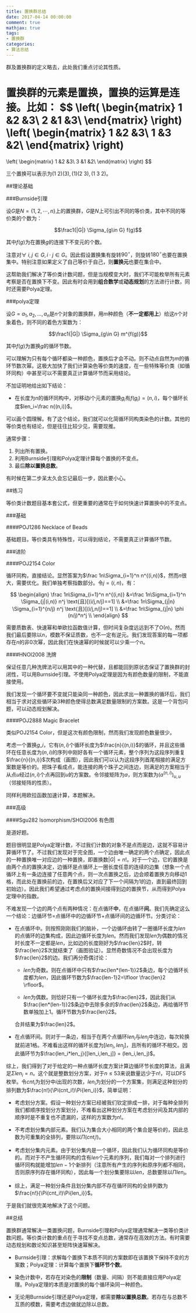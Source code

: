 ```yaml
---
title: 置换群总结
date: 2017-04-14 00:00:00
comment: true
mathjax: true
tags:
- 置换群
categories:
- 算法总结
---
```


群及置换群的定义略去，此处我们重点讨论其性质。

<!---more--->

置换群的元素是置换，置换的运算是连接。比如：
$$
\left(
\begin{matrix}
1 &2 &3\\
2 &1 &3\\
\end{matrix}
\right)
\left(
\begin{matrix}
1 &2 &3\\
1 &3 &2\\
\end{matrix}
\right)
=
\left(
\begin{matrix}
1 &2 &3\\
3 &1 &2\\
\end{matrix}
\right)
$$

三个置换可以表示为$(1\ 2)(3),(1)(2\ 3),(1\ 3\ 2)$。

##理论基础

###Burnside引理

设$G$是$N=\{1,2,\cdots,n\}$上的置换群，$G$是$N$上可引出不同的等价类，其中不同的等价类的个数为：

$$\frac1{|G|} \Sigma_{g\in G} f(g)$$

其中$f(g)$为在置换$g$的连接下不变元的个数。

注意对$\forall\ i,j\in G,i\cdot j\in G$。因此假设置换集有旋转$90^\circ$，则旋转$180^\circ$也要在置换集中。特别注意如果定义了自己等价于自己，则**置换元**也要在集合中。

这帮助我们解决了等价类计数问题，但是当规模变大时，我们不可能枚举所有元素考察是否在置换下不变。因此有时会用到**组合数学**或**动态规划**的方法进行计数，同时还需要Polya定理。

###polya定理

设$G=a_1,a_2,\dots,a_n$是$n$个对象的置换群，用$m$种颜色（**不一定都用上**）给这$n$个对象着色，则不同的着色方案数为：

$$\frac1{|G|} \Sigma_{g\in G} m^{f(g)}$$

其中$f(g)$为置换$g$的循环节数。

可以理解为只有每个循环都染一种颜色，置换后才会不动。则不动点自然为$m$的循环节数次幂。这极大加快了我们计算染色等价类的速度，在一些特殊等价类（如循环同构）中甚至可以不需要真正计算循环节而采用结论。

不加证明地给出如下结论：

- 在长度为$n$的循环同构中，对移动$i$个元素的置换$g_i$有$f(g_i)=(n,i)$，每个循环长度$len_i=\frac n{(n,i)}$。

可以画个圆理解。有了这个结论，我们就可以化简循环同构类染色的计数。其他的等价类也有结论，但是往往比较少见，需要现推。

通常步骤：

1. 列出所有置换。
2. 利用Burnside引理和Polya定理计算每个置换的不变点。
3. 最后**除以置换总数**。

有时候在第二步呆太久会忘记最后一步，因此要小心。

##练习

等价类计数题目基本套公式，但更重要的通常在于如何快速计算置换中的不变点。

###基础

####POJ1286 Necklace of Beads

基础题目。等价类具有特殊性，可以得到结论，不需要真正计算循环节数。

###进阶

####POJ2154 Color

循环同构，直接结论。显然答案为$\frac 1n\Sigma_{i=1}^n n^{(i,n)}$，然而$n$很大，需要优化。我们单独考察指数部分。令$j=(i,n)$，有：

$$
\begin{align}
\frac 1n\Sigma_{i=1}^n n^{(i,n)}
&=\frac 1n\Sigma_{i=1}^n \Sigma_{j|(i,n)} n^j \text{且}[(i/j,n/j)==1]	\\
&=\frac 1n\Sigma_{j|n} \Sigma_{i=1}^{n/j} n^j \text{且}[(i/j,n/j)==1]	\\
&=\frac 1n\Sigma_{j|n} \phi (n/j)*n^j \\
\end{align}
$$

需要质数表、快速幂和单欧拉函数值计算，但时间复杂度远远到不了$\mathrm{O}(n)$。然而我们最后要除以$n$，模数不保证质数，也不一定有逆元。我们发现答案的每一项都存在$n$的非$0$次幂，因此我们在快速幂的时候就可以少乘一个$n$。

####HNOI2008 洗牌

保证任意几种洗牌法可以用其中的一种代替，且都能回到原状态保证了置换群的封闭性，可以用Burnside引理。不使用Polya定理是因为有颜色数量的限制，不能直接使用。

我们发现一个循环要不变就只能染同一种颜色，因此求出一种置换的循环后，我们相当于求对这些循环染$3$种颜色使得总数满足数量限制的方案数。这是一个背包问题，可以动态规划解决。

####POJ2888 Magic Bracelet

类似POJ2154 Color，但是这次有颜色限制，然而我们发现颜色数量很少。

考虑一个置换$g\_i$，它有$(n,i)$个循环长度为$\frac{n}{(n,i)}$的循环，并且这些循环在任意长度为$(n,i)$的序列中刚好各有一个循环元素，整个序列为这段序列重复$\frac{n}{(n,i)}$次构成（画图），因此我们可以认为这段序列首尾相接的满足方案数是等价的。把珠子看成点，能连接的两个珠子之间连边，则满足的方案相当于从点$u$经过$(n,i)$个点再回到$u$的方案数。令邻接矩阵为$a$，则方案数为$(a^{(n,i)})_{u,u}$（邻接矩阵的性质）。

同样利用欧拉函数加速计算，本题解决。

###高级

####Sgu282 Isomorphism/SHOI2006 有色图

是道好题。

题目很明显是Polya定理计数，不过我们计数的对象不是点而是边，这就不容易计算循环节了。不过我们发现对于完全图，一个边由唯一确定的两个点确定，因此点的一种置换唯一对应边的一种置换，即置换数$|G|=n!$。对于一个边，它的置换是由两个点的置换决定，边循环是点循环上一圈长度任意的连续的边集（想象一个点循环上有一条边连接了任意两个点，则一次点置换之后，边会顺着置换方向移动$1$格，而此处在置换前的边，在置换后又对应了下一个间隔为$1$的边，直到最终回到初始边）。因此我们希望通过考虑点的置换间接得到边的置换节，从而得到Polya定理中的指数。

不难发现一个边的两个点有两种情况：在点循环**中**，在点循环**间**。我们先确定这么一个结论：边循环节$=$点循环中的边循环节$+$点循环间的边循环节。分类讨论：

- 在点循环中。则按照刚刚我们的脑补，一个边循环由转了一圈循环长度为$len$的点循环的边集构成，因此边循环长度为$len$。然而我们发现$len$为偶数的情况时长度不一定都是$len$，比如边的长度刚好为$\frac{len}2$时，转$\frac{len}2$次就结束了（画图验证）。显然奇数情况不会出现长度为$\frac{len}2$的边。我们再分奇偶讨论：

	- $len$为奇数。则在点循环中只有$\frac{len*(len-1)}2$条边，每个边循环长度都为$len$，因此循环节数为$\frac{len-1}2=\lfloor \frac{len}2 \rfloor$。

	- $len$为偶数。则恰好只有一个循环长度为$\frac{len}2$，因此我们从$\frac{len*(len-1)}2$条边中去除多余的$\frac{len}2$条边，再给循环节数单独加上$1$。循环节数为$\frac{len}2$。

	合并结果为$\frac{len}2$。

- 在点循环间。则对于一条边，相当于在两个点循环$len_i$与$len_j$中连边，每次轮换就前进$1$格。不难看出这样的循环长度为$[len_i,len_j]$，且所有的循环不相交。因此循环节为$\frac{len_i*len_j}{[len_i,len_j]} = (len_i,len_j)$。

综上，我们得到了对于给定的一种点循环长度方案计算边循环节长度的算法，且满足$\Sigma{len_i}=n$。这个就是整数划分方案，对于$n\leq 53$来说数量远少于$n!$，可以DFS枚举。令$cnt_i$为划分中$i$出现的次数，$len_i$为划分的一个方案集，则满足这种划分的排列数为$\frac{n!}{\Pi(cnt_i!)\Pi{len_i}}$，简单证明：

- 考虑划分方案。假设一种划分方案已经被我们钦定排成一排，对于每种全排列我们都顺序按划分方案划分，不难看出这种划分方案在考虑划分间及其内部的顺序时是不重复也不遗漏的，这样的方案数为$n!$。

- 不考虑划分集内部元素。我们认为集合大小相同的两个集合是等价的，因此总数为可重集的全排列，要除以$\Pi(cnt_i!)$。

- 考虑划分集内元素。由于划分集内是一个循环，因此我们认为循环同构是等价的。而对于不产生循环同构的含有$len$个元素的序列，我们每对一个排列进行循环同构就能增加$len-1$个新排列（注意所有产生的序列和原序列都不相同，否则原序列存在循环同构），因此每一个划分集要除以$len$，总数要除以$\Pi{len_i}$。

- 综上，满足一种划分条件且划分集内部不存在循环同构的全排列数为$\frac{n!}{\Pi(cnt_i!)\Pi{len_i}}$。

于是我们就很完美地解决了这个问题。

##总结

置换群通常解决一类置换问题，Burnside引理和Polya定理通常解决一类等价类计数问题。等价类计数的重点在于寻找不变点总数，通常存在高效的方法。有时需要动态规划和数论知识甚至矩阵快速幂解决。

- Burnside引理：求解每个置换下本质不同的方案数即在该置换下保持不变的方案数；Polya定理：计算每个置换下**循环节个数**。

- 染色计数中，若存在对染色的**限制**（数量、间隔）则不能直接应用Polya定理。Polya定理的本质是对置换的每个循环染同一种颜色。

- 无论用Burnside引理还是Polya定理，都需要**除以置换总数**。若存在与总数不互质的模数，需要考虑边做就边除以总数。
